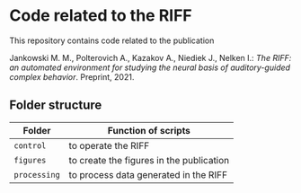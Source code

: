 # Code related to the RIFF

This repository contains code related to the publication

Jankowski M. M., Polterovich A., Kazakov A., Niediek J., Nelken I.: *The RIFF: an automated environment for studying the neural basis of auditory-guided complex behavior*. Preprint, 2021.
 

## Folder structure

| Folder | Function of scripts |
|--------|---------|
| `control`| to operate the RIFF |
|`figures`| to create the figures in the publication|
|`processing` |  to process data generated in the RIFF |
